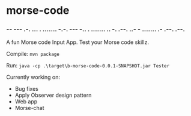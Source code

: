 # morse-code

### -- --- .-. ... . ....... -.-. --- -.. . ....... .. -. .--. ..- - ....... .- .--. .--.

A fun Morse code Input App. Test your Morse code skillz.

Compile: `mvn package`

Run: `java -cp .\target\b-morse-code-0.0.1-SNAPSHOT.jar Tester`

Currently working on:
 * Bug fixes
 * Apply Observer design pattern
 * Web app
 * Morse-chat